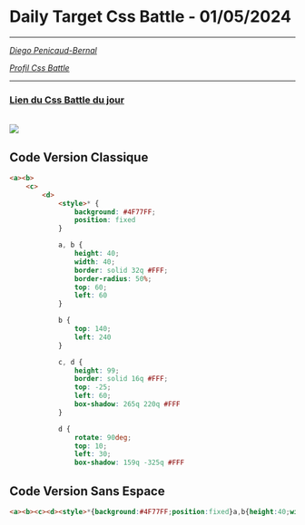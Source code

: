 # Daily Target Css Battle - 01/05/2024

<hr>

[<em>Diego Penicaud-Bernal</em>](https://github.com/Diego-PB)

[<em>Profil Css Battle</em>](https://cssbattle.dev/player/diegopb)

<hr>


### [Lien du Css Battle du jour](https://cssbattle.dev/play/eC4RqKoITvL6TifKSslK)

<br>
<img src="https://firebasestorage.googleapis.com/v0/b/cssbattleapp.appspot.com/o/user%2Fummd3POvEDfFyeFvVdOMG3OOrwE2%2Ftargets%2Ftarget_20bHEoW.png?alt=media">

## Code Version Classique

```html
<a><b>
    <c>
        <d>
            <style>* {
                background: #4F77FF;
                position: fixed
            }

            a, b {
                height: 40;
                width: 40;
                border: solid 32q #FFF;
                border-radius: 50%;
                top: 60;
                left: 60
            }

            b {
                top: 140;
                left: 240
            }

            c, d {
                height: 99;
                border: solid 16q #FFF;
                top: -25;
                left: 60;
                box-shadow: 265q 220q #FFF
            }

            d {
                rotate: 90deg;
                top: 10;
                left: 30;
                box-shadow: 159q -325q #FFF
```

## Code Version Sans Espace

```html
<a><b><c><d><style>*{background:#4F77FF;position:fixed}a,b{height:40;width:40;border:solid 32q#FFF;border-radius:50%;top:60;left:60}b{top:140;left:240}c,d{height:99;border:solid 16q#FFF;top:-25;left:60;box-shadow:265q 220q#FFF}d{rotate:90deg;top:10;left:30;box-shadow:159q -325q#FFF
```
